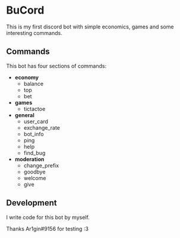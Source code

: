 # BuCord

This is my first discord bot with simple economics, games and some interesting commands.

## Commands

This bot has four sections of commands:

* **economy**
    * balance
    * top
    * bet
* **games**
    * tictactoe
* **general**
    * user_card
    * exchange_rate
    * bot_info
    * ping
    * help
    * find_bug
* **moderation**
    * change_prefix
    * goodbye
    * welcome
    * give

## Development

I write code for this bot by myself.

Thanks Ar1gin#9156 for testing :3
